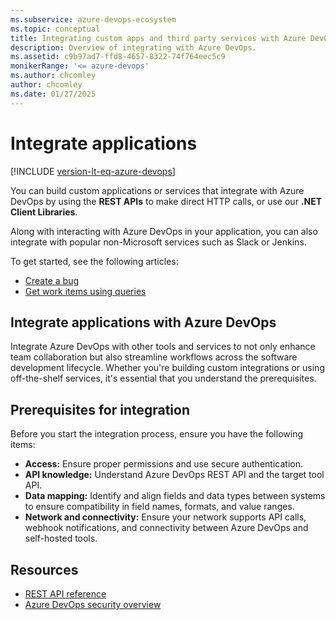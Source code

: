```yaml
---
ms.subservice: azure-devops-ecosystem
ms.topic: conceptual
title: Integrating custom apps and third party services with Azure DevOps
description: Overview of integrating with Azure DevOps.
ms.assetid: c9b97ad7-ffd8-4657-8322-74f764eec5c9
monikerRange: '<= azure-devops'
ms.author: chcomley
author: chcomley
ms.date: 01/27/2025
---
```


# Integrate applications  

[!INCLUDE [version-lt-eq-azure-devops](../includes/version-lt-eq-azure-devops.md)]

You can build custom applications or services that integrate with Azure DevOps by using the **REST APIs** to make direct HTTP calls, or use our **.NET Client Libraries**.

Along with interacting with Azure DevOps in your application, you can also integrate with popular non-Microsoft services such as Slack or Jenkins.

To get started, see the following articles: 

- [Create a bug](./quickstarts/create-bug-quickstart.md)
- [Get work items using queries](./quickstarts/work-item-quickstart.md)

## Integrate applications with Azure DevOps

Integrate Azure DevOps with other tools and services to not only enhance team collaboration but also streamline workflows across the software development lifecycle. Whether you're building custom integrations or using off-the-shelf services, it's essential that you understand the prerequisites.

## Prerequisites for integration

Before you start the integration process, ensure you have the following items: 

- **Access:** Ensure proper permissions and use secure authentication.
- **API knowledge:** Understand Azure DevOps REST API and the target tool API. 
- **Data mapping:** Identify and align fields and data types between systems to ensure compatibility in field names, formats, and value ranges. 
- **Network and connectivity:** Ensure your network supports API calls, webhook notifications, and connectivity between Azure DevOps and self-hosted tools.

## Resources

- [REST API reference](/rest/api/azure/devops/)
- [Azure DevOps security overview](../organizations/security/security-overview.md)
